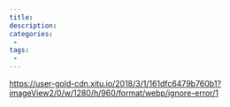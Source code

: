 ```yaml
---
title: 
description: 
categories:
 - 
tags: 
 - 
---
```



https://user-gold-cdn.xitu.io/2018/3/1/161dfc6479b760b1?imageView2/0/w/1280/h/960/format/webp/ignore-error/1